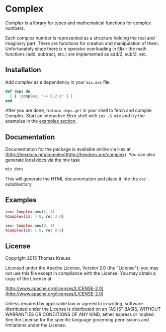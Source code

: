 # Complex

*Complex* is a library for types and mathematical functions for complex
numbers.

Each complex number is represented as a structure holding the real and
imaginary part.  There are functions for creation and manipulation of
them.  Unfortunately since there is n operator overloading in Elixir the
math functions (add, subtract, etc.) are implemented as add/2, sub/2, etc.

## Installation

Add *complex* as a dependency in your `mix.exs` file.

```elixir
def deps do
  [ { :complex, "~> 0.2.0" } ]
end
```
After you are done, run `mix deps.get` in your shell to fetch and compile
Complex. Start an interactive Elixir shell with `iex -S mix` and try the examples
in the [examples section](#examples).

## Documentation

Documentation for the package is available online via Hex at
[http://hexdocs.pm/complex](http://hexdocs.pm/complex).  You can also generate
local docs via the mix task
```elixir
mix docs
```
This will generate the HTML documentation and place it into the `doc` subdirectory.

## Examples
```elixir
iex> Complex.new(3, 4)
%Complex{im: 4.0, re: 3.0}

iex> Complex.new(0, 1)
%Complex{im: 1.0, re: 0.0}
```

## License

   Copyright 2015 Thomas Krauss

   Licensed under the Apache License, Version 2.0 (the "License");
   you may not use this file except in compliance with the License.
   You may obtain a copy of the License at

[http://www.apache.org/licenses/LICENSE-2.0](http://www.apache.org/licenses/LICENSE-2.0)

   Unless required by applicable law or agreed to in writing, software
   distributed under the License is distributed on an "AS IS" BASIS,
   WITHOUT WARRANTIES OR CONDITIONS OF ANY KIND, either express or implied.
   See the License for the specific language governing permissions and
   limitations under the License.
